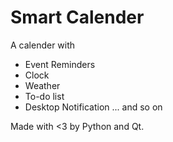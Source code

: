 # Smart Calender

A calender with
- Event Reminders
- Clock
- Weather
- To-do list
- Desktop Notification 
... and so on

Made with <3 by Python and Qt.
